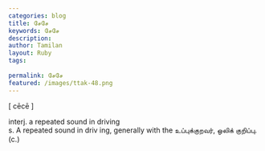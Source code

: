 ```yaml
---
categories: blog
title: சேசே
keywords: சேசே
description: 
author: Tamilan
layout: Ruby
tags: 
 
permalink: சேசே
featured: /images/ttak-48.png
---
```

  
[ cēcē ]  
  
interj. a repeated sound in driving  
s. A repeated sound in driv ing, generally with the உப்புக்குறவர், ஒலிக் குறிப்பு. (c.)